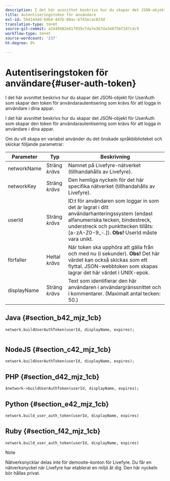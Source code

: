 ```yaml
---
description: I det här avsnittet beskrivs hur du skapar det JSON-objekt för UserAuth som skapar den token för användarautentisering som krävs för att logga in användare i dina appar.
title: Autentiseringstoken för användare
exl-id: 564144dd-6db4-447b-80ac-b743ecac833d
translation-type: tm+mt
source-git-commit: a2449482e617939cfda7e367da34875bf187c4c9
workflow-type: tm+mt
source-wordcount: '237'
ht-degree: 0%

---
```


# Autentiseringstoken för användare{#user-auth-token}

I det här avsnittet beskrivs hur du skapar det JSON-objekt för UserAuth som skapar den token för användarautentisering som krävs för att logga in användare i dina appar.

I det här avsnittet beskrivs hur du skapar det JSON-objekt för UserAuth som skapar den token för användarautentisering som krävs för att logga in användare i dina appar.

Om du vill skapa en variabel använder du det önskade språkbiblioteket och skickar följande parametrar:

| Parameter | Typ | Beskrivning |
|---|---|---|
| networkName | Sträng *krävs* | Namnet på Livefyre-nätverket (tillhandahålls av Livefyre). |
| networkKey | Sträng *krävs* | Den hemliga nyckeln för det här specifika nätverket (tillhandahålls av Livefyre). |
| userId | Sträng *krävs* | ID:t för användaren som loggar in som det är lagrat i ditt användarhanteringssystem (endast alfanumeriska tecken, bindestreck, understreck och punkttecken tillåts: [a-zA-Z0-9_-.]). **Obs!** UserId måste vara unikt. |
| förfaller | Heltal *krävs* | När token ska upphöra att gälla från och med nu (i sekunder). **Obs!** Det här värdet kan också skickas som ett flyttal. JSON-webbtoken som skapas lagrar det här värdet i UNIX-epok. |
| displayName | Sträng *krävs* | Text som identifierar den här användaren i användargränssnittet och i kommentarer. (Maximalt antal tecken: 50.) |

## Java {#section_b42_mjz_1cb}

```
network.buildUserAuthToken(userId, displayName, expires); 
 
```

## NodeJS {#section_c42_mjz_1cb}

```
network.buildUserAuthToken(userId, displayName, expires); 
```

## PHP {#section_d42_mjz_1cb}

```
$network->buildUserAuthToken(userId, displayName, expires); 
```

## Python {#section_e42_mjz_1cb}

```
network.build_user_auth_token(userId, displayName, expires) 
```

## Ruby {#section_f42_mjz_1cb}

```
network.build_user_auth_token(userId, displayName, expires) 
```

>[!NOTE]
>
>Nätverksnycklar delas inte för demosite-konton för Livefyre. Du får en nätverksnyckel när Livefyre har etablerat en miljö åt dig. Den här nyckeln bör hållas privat.
